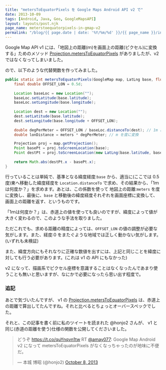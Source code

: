 ```yaml
---
title: "metersToEquatorPixels を Google Maps Android API v2 で"
date: 2013-10-09
tags: [Android, Java, Geo, GoogleMapsAPI]
layout: layouts/post.njk
page_name: meterstoequatorpixels-in-gmap-v2
permalink: "/blog/{{ page.date | date: '%Y/%m/%d' }}/{{ page_name }}/index.html"
---
```

Google Map API v1 には、「地図上の距離(ｍ)を画面上の距離(ピクセル)に変換する」ためのメソッド [Projection.metersToEquatorPixels](https://developers.google.com/maps/documentation/android/v1/reference/com/google/android/maps/Projection#metersToEquatorPixels(float)) がありましたが、v2 ではなくなってしまいました。
<!--more-->
ので、以下のような代替関数を作ってみました。

```java metersToEquatorPixels.java
public static int metersToEquatorPixels(GoogleMap map, LatLng base, float meters) {
	final double OFFSET_LON = 0.5d;
	
	Location baseLoc = new Location("");
	baseLoc.setLatitude(base.latitude);
	baseLoc.setLongitude(base.longitude);
	
	Location dest = new Location("");
	dest.setLatitude(base.latitude);
	dest.setLongitude(base.longitude + OFFSET_LON);
	
	double degPerMeter = OFFSET_LON / baseLoc.distanceTo(dest); // 1m は何度？
	double lonDistance = meters * degPerMeter; // m を度に変換

	Projection proj = map.getProjection();
	Point basePt = proj.toScreenLocation(base);
	Point destPt = proj.toScreenLocation(new LatLng(base.latitude, base.longitude + lonDistance));
	
	return Math.abs(destPt.x - basePt.x);
}
```

行っていることは単純で、基準となる緯度経度:``base`` から、適当に(ここでは 0.5度)東へ移動した緯度経度を ``Location.distanceTo`` で求め、その結果から、「1ｍは何度か？」を求めます。あとは、この係数を使って 地図上の距離:``meters`` を度に変換し、最後に、``base`` と移動後の緯度経度それぞれを画面座標に変換して、画面上の距離を返す、というものです。

「1ｍは何度か？」は、赤道上の値を使っても良いのですが、緯度によって値が大きく変わるので、このような手法を取りました。

ただこれでも、求める距離の精度によっては、``OFFSET_LON`` の値の調整が必要な気がします。また、経度:0 をまたぐような地域では正しく動かない気がします。(いずれも未検証)

また、緯度方向にもそれなりに正確な数値を出すには、上記と同じことを緯度に対しても行う必要があります。(これは v1 の API にもなかった)

v2 になって、描画系でピクセル座標を意識することはなくなったんであまり使うことも無いと思いますが、なにかで必要になったら思い出す程度で。

### 追記

あとで気づいたんですが、 v1 の [Projection.metersToEquatorPixels](https://developers.google.com/maps/documentation/android/v1/reference/com/google/android/maps/Projection#metersToEquatorPixels(float)) は、赤道上の距離で算出してたんですね。それと比べるとちょっとオーバースペックでした。

 それと、この記事を書く前に私のツイートを読まれた @honjo2 さんが、 v1 と同じ(赤道の距離を使う)仕様の関数を公開してくださいました。

<blockquote class="twitter-tweet"><p>どうぞ <a href="https://t.co/quYnqvn1tw">https://t.co/quYnqvn1tw</a> RT <a href="https://twitter.com/amay077">@amay077</a>: Google Map Android v2 になって metersToEquatorPixels がなくなっちゃったのが地味に不便だ。</p>&mdash; 本城 博昭 (@honjo2) <a href="https://twitter.com/honjo2/statuses/387368608541589505">October 8, 2013</a></blockquote>
<script async src="//platform.twitter.com/widgets.js" charset="utf-8"></script>